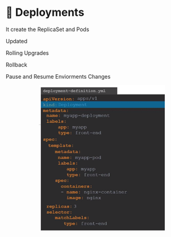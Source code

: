 # 🚀 Deployments

It create the ReplicaSet and Pods

Updated

Rolling Upgrades

Rollback

Pause and Resume Enviorments Changes



<div align="center">

<figure><img src="../.gitbook/assets/image (1).png" alt="" width="331"><figcaption></figcaption></figure>

</div>

&#x20;

